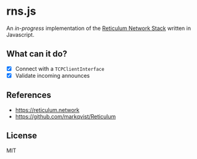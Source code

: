 # rns.js

An _in-progress_ implementation of the [Reticulum Network Stack](https://reticulum.network/) written in Javascript.

## What can it do?

- [x] Connect with a `TCPClientInterface`
- [x] Validate incoming announces

## References

- https://reticulum.network
- https://github.com/markqvist/Reticulum

## License

MIT
